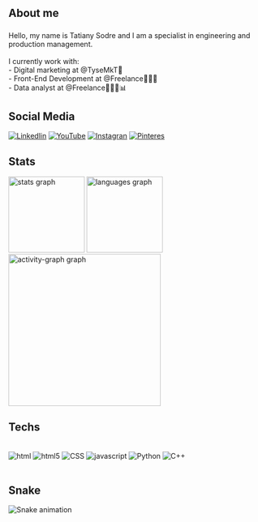
<h2 align="left">About me</h2>

###

<p align="left">Hello, my name is Tatiany Sodre and I am a specialist in engineering and production management.<br><br>I currently work with:<br>- Digital marketing at @TyseMkT🚀 <br>- Front-End Development at @Freelance👩🏻‍💻 <br>- Data analyst at @Freelance👩🏻‍💻📊</p>


###

<h2 align="left">Social Media</h2>

[![Linkedlin](https://img.shields.io/badge/LinkedIn-0077B5?style=for-the-badge&logo=linkedin&logoColor=white)](https://www.linkedin.com/in/tatiany-sodre-458891150)
[![YouTube](https://img.shields.io/badge/YouTube-FF0000?style=for-the-badge&logo=youtube&logoColor=white)](https://www.youtube.com/watch?v=uTxpnczK-Zo&t=8s)
[![Instagran](https://img.shields.io/badge/Instagram-E4405F?style=for-the-badge&logo=instagram&logoColor=white)](https://www.instagram.com/reel/C5yEWABu9C0/)
[![Pinteres](https://img.shields.io/badge/Pinterest-%23E60023.svg?&style=for-the-badge&logo=Pinterest&logoColor=white)](https://br.pinterest.com/pin/882635226964139184/)

<h2 align="left">Stats</h2>

<div align="left">
  <img src="https://github-readme-stats.vercel.app/api?username=tachiany&hide_title=false&hide_rank=false&show_icons=true&include_all_commits=true&count_private=true&disable_animations=false&theme=dracula&locale=en&hide_border=false&order=1" height="150" alt="stats graph"  />
  <img src="https://github-readme-stats.vercel.app/api/top-langs?username=tachiany&locale=en&hide_title=false&layout=compact&card_width=320&langs_count=5&theme=dracula&hide_border=false&order=2" height="150" alt="languages graph"  />
  <img src="https://github-readme-activity-graph.vercel.app/graph?username=tachiany&radius=16&theme=react&area=true&order=5" height="300" alt="activity-graph graph"  />
</div>


<h2 align="left">Techs</h2>

<div style="display: inline_block"><br/>
<img align="center" alt="html" src="https://img.shields.io/badge/HTML-239120?style=for-the-badge&logo=html5&logoColor=white"/>
<img align="center" alt="html5" src="https://img.shields.io/badge/HTML5-E34F26?style=for-the-badge&logo=html5&logoColor=white"/>
<img align="center" alt="CSS" src="https://img.shields.io/badge/CSS-239120?&style=for-the-badge&logo=css3&logoColor=white"/>
<img align="center" alt="javascript" src="https://img.shields.io/badge/JavaScript-F7DF1E?style=for-the-badge&logo=javascript&logoColor=black"/>
<img align="center" alt="Python"src="https://img.shields.io/badge/Python-3776AB?style=for-the-badge&logo=python&logoColor=white"/>
<img align="center" alt="C++"src="https://img.shields.io/badge/C%2B%2B-00599C?style=for-the-badge&logo=c%2B%2B&logoColor=white"/></div><br/>

<h2 align="left">Snake</h2>

<img src="https://raw.githubusercontent.com/tachiany/tachiany/output/snake.svg" alt="Snake animation"/>



